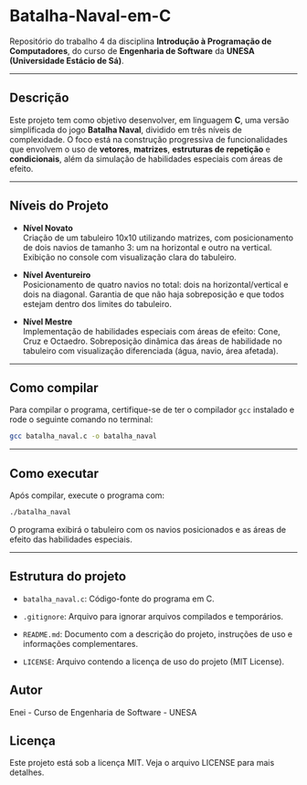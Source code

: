 # Batalha-Naval-em-C

Repositório do trabalho 4 da disciplina **Introdução à Programação de Computadores**, do curso de **Engenharia de Software** da **UNESA (Universidade Estácio de Sá)**.

---

## Descrição

Este projeto tem como objetivo desenvolver, em linguagem **C**, uma versão simplificada do jogo **Batalha Naval**, dividido em três níveis de complexidade. O foco está na construção progressiva de funcionalidades que envolvem o uso de **vetores**, **matrizes**, **estruturas de repetição** e **condicionais**, além da simulação de habilidades especiais com áreas de efeito.

---

## Níveis do Projeto

- **Nível Novato**  
  Criação de um tabuleiro 10x10 utilizando matrizes, com posicionamento de dois navios de tamanho 3: um na horizontal e outro na vertical. Exibição no console com visualização clara do tabuleiro.

- **Nível Aventureiro**  
  Posicionamento de quatro navios no total: dois na horizontal/vertical e dois na diagonal. Garantia de que não haja sobreposição e que todos estejam dentro dos limites do tabuleiro.

- **Nível Mestre**  
  Implementação de habilidades especiais com áreas de efeito: Cone, Cruz e Octaedro. Sobreposição dinâmica das áreas de habilidade no tabuleiro com visualização diferenciada (água, navio, área afetada).

---

## Como compilar

Para compilar o programa, certifique-se de ter o compilador `gcc` instalado e rode o seguinte comando no terminal:

```bash
gcc batalha_naval.c -o batalha_naval
```

---

## Como executar

Após compilar, execute o programa com:

```bash
./batalha_naval
```

O programa exibirá o tabuleiro com os navios posicionados e as áreas de efeito das habilidades especiais.

---

## Estrutura do projeto

- `batalha_naval.c`: Código-fonte do programa em C.

- `.gitignore`: Arquivo para ignorar arquivos compilados e temporários.

- `README.md`: Documento com a descrição do projeto, instruções de uso e informações complementares.

- `LICENSE`: Arquivo contendo a licença de uso do projeto (MIT License).

## Autor

Enei - Curso de Engenharia de Software - UNESA

## Licença

Este projeto está sob a licença MIT. Veja o arquivo LICENSE para mais detalhes.